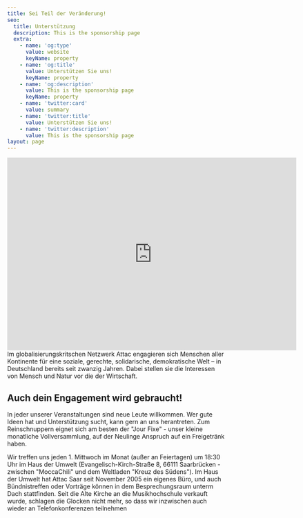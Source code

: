 ```yaml
---
title: Sei Teil der Veränderung!
seo:
  title: Unterstützung
  description: This is the sponsorship page
  extra:
    - name: 'og:type'
      value: website
      keyName: property
    - name: 'og:title'
      value: Unterstützen Sie uns!
      keyName: property
    - name: 'og:description'
      value: This is the sponsorship page
      keyName: property
    - name: 'twitter:card'
      value: summary
    - name: 'twitter:title'
      value: Unterstützen Sie uns!
    - name: 'twitter:description'
      value: This is the sponsorship page
layout: page
---
```

<iframe width="670" height="447"
          src="https://www.youtube.com/embed/TZRqjd4ReY0" title="YouTube video
          player" frameborder="0" allow="accelerometer; autoplay;
          clipboard-write; encrypted-media; gyroscope; picture-in-picture"
          allowfullscreen></iframe>
Im globalisierungskritschen Netzwerk Attac engagieren sich Menschen aller Kontinente für eine soziale, gerechte, solidarische, demokratische Welt – in Deutschland bereits seit zwanzig Jahren. Dabei stellen sie die Interessen von Mensch und Natur vor die der Wirtschaft.

## Auch dein Engagement wird gebraucht!

In jeder unserer Veranstaltungen sind neue Leute willkommen. Wer gute Ideen hat und Unterstützung sucht, kann gern an uns herantreten. Zum Reinschnuppern eignet sich am besten der "Jour Fixe" - unser kleine monatliche Vollversammlung, auf der Neulinge Anspruch auf ein Freigetränk haben. 

Wir treffen uns jeden 1. Mittwoch im Monat (außer an Feiertagen) um 18:30 Uhr im Haus der Umwelt (Evangelisch-Kirch-Straße 8, 66111 Saarbrücken - zwischen "MoccaChili" und dem Weltladen "Kreuz des Südens"). Im Haus der Umwelt hat Attac Saar seit November 2005 ein eigenes Büro, und auch Bündnistreffen oder Vorträge können in dem Besprechungsraum unterm Dach stattfinden. Seit die Alte Kirche an die Musikhochschule verkauft wurde, schlagen die Glocken nicht mehr, so dass wir inzwischen auch wieder an Telefonkonferenzen teilnehmen 
